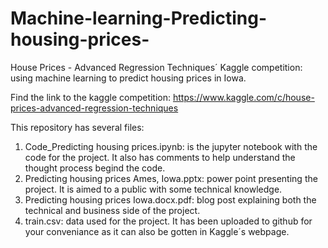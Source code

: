 # Machine-learning-Predicting-housing-prices-
House Prices - Advanced Regression Techniques´ Kaggle competition: using machine learning to predict housing prices in Iowa. 

Find the link to the kaggle competition:
https://www.kaggle.com/c/house-prices-advanced-regression-techniques

This repository has several files:
1. Code_Predicting housing prices.ipynb: is the jupyter notebook with the code for the project. It also has comments to help understand the thought process begind the code.
2. Predicting housing prices Ames, Iowa.pptx: power point presenting the project. It is aimed to a public with some technical knowledge.
3. Predicting housing prices Iowa.docx.pdf: blog post explaining both the technical and business side of the project. 
4. train.csv: data used for the project. It has been uploaded to github for your conveniance as it can also be gotten in Kaggle´s webpage.

